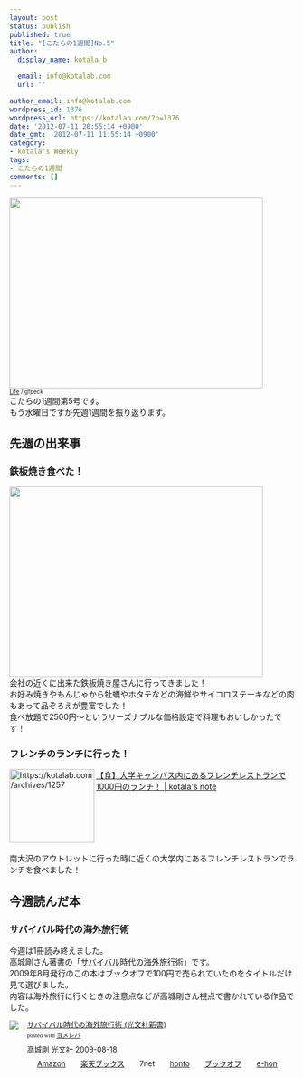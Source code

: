 ```yaml
---
layout: post
status: publish
published: true
title: "[こたらの1週間]No.5"
author:
  display_name: kotala_b

  email: info@kotalab.com
  url: ''

author_email: info@kotalab.com
wordpress_id: 1376
wordpress_url: https://kotalab.com/?p=1376
date: '2012-07-11 20:55:14 +0900'
date_gmt: '2012-07-11 11:55:14 +0900'
category:
- kotala's Weekly
tags:
- こたらの1週間
comments: []
---
```

<p><a href="https://kotalab.com/wp-content/uploads/weekly_120703.jpg" target="_blank"><img src="https://kotalab.com/wp-content/uploads/weekly_120703.jpg" alt="" title="weekly_120703" width="448" height="336" class="alignnone size-full wp-image-1221" /></a><br /><span style="font-size:10px;"><a href="http://www.flickr.com/photos/wespeck/4574733303/" target="_blank">Life</a> / gfpeck</span><br />
こたらの1週間第5号です。<br />
もう水曜日ですが先週1週間を振り返ります。<br />
<!--more--></p>
<h2>先週の出来事</h2>
<h3>鉄板焼き食べた！</h3>
<p><a href="https://kotalab.com/wp-content/uploads/weekly_120712.jpg" target="_blank"><img src="https://kotalab.com/wp-content/uploads/weekly_120712.jpg" alt="" title="weekly_120712" width="448" height="336" class="alignnone size-full wp-image-1377" /></a><br />
会社の近くに出来た鉄板焼き屋さんに行ってきました！<br />
お好み焼きやもんじゃから牡蠣やホタテなどの海鮮やサイコロステーキなどの肉もあって品ぞろえが豊富でした！<br />
食べ放題で2500円～というリーズナブルな価格設定で料理もおいしかったです！</p>
<h3>フレンチのランチに行った！</h3>
<p><a href="https://kotalab.com/mile-credit" target="_blank"><img title="【食】大学キャンパス内にあるフレンチレストランで1000円のランチ！ | kotala's note" src="http://capture.heartrails.com/150x130/1341926978088?https://kotalab.com/mile-credit" alt="https://kotalab.com/archives/1257" width="150" height="130" align="left" /></a><a href="https://kotalab.com/mile-credit" title="【食】大学キャンパス内にあるフレンチレストランで1000円のランチ！" target="_blank">【食】大学キャンパス内にあるフレンチレストランで1000円のランチ！ | kotala's note</a><br style="clear:both;" /><br />
南大沢のアウトレットに行った時に近くの大学内にあるフレンチレストランでランチを食べました！</p>
<h2>今週読んだ本</h2>
<h3>サバイバル時代の海外旅行術</h3>
<p>今週は1冊読み終えました。<br />
高城剛さん著書の「<a href="http://www.amazon.co.jp/exec/obidos/asin/4334035183/same-22/" rel="nofollow" name="booklink" target="_blank">サバイバル時代の海外旅行術</a>」です。<br />
2009年8月発行のこの本はブックオフで100円で売られていたのをタイトルだけ見て選びました。<br />
内容は海外旅行に行くときの注意点などが高城剛さん視点で書かれている作品でした。</p>
<div class="booklink-box" style="text-align:left;padding-bottom:20px;font-size:small;/zoom: 1;overflow: hidden;">
<div class="booklink-image" style="float:left;margin:0 15px 10px 0;"><a href="http://www.amazon.co.jp/exec/obidos/asin/4334035183/same-22/" name="booklink" rel="nofollow" target="_blank"><img src="http://ecx.images-amazon.com/images/I/31OGPhH4XmL._SL160_.jpg" style="border: none;" /></a></div>
<div class="booklink-info" style="line-height:120%;/zoom: 1;overflow: hidden;">
<div class="booklink-name" style="margin-bottom:10px;line-height:120%"><a href="http://www.amazon.co.jp/exec/obidos/asin/4334035183/same-22/" rel="nofollow" name="booklink" target="_blank">サバイバル時代の海外旅行術 (光文社新書)</a>
<div class="booklink-powered-date" style="font-size:8pt;margin-top:5px;font-family:verdana;line-height:120%">posted with <a href="http://yomereba.com" target="_blank">ヨメレバ</a></div>
</div>
<div class="booklink-detail" style="margin-bottom:5px;">高城剛 光文社 2009-08-18    </div>
<div class="booklink-link2" style="margin-top:10px;">
<div class="shoplinkamazon" style="display:inline;margin-right:5px;background: url('http://img.yomereba.com/tam_y.gif') 0 0 no-repeat;padding: 2px 0 2px 18px;white-space: nowrap;"><a href="http://www.amazon.co.jp/exec/obidos/asin/4334035183/same-22/" rel="nofollow" target="_blank" title="アマゾン" >Amazon</a></div>
<div class="shoplinkrakuten" style="display:inline;margin-right:5px;background: url('http://img.yomereba.com/tam_y.gif') 0 -50px no-repeat;padding: 2px 0 2px 18px;white-space: nowrap;"><a href="http://hb.afl.rakuten.co.jp/hgc/0fa7afc8.bbfc196a.0fa7afc9.d56c38f1/?pc=http%3A%2F%2Fbooks.rakuten.co.jp%2Frb%2F6149956%2F%3Fscid%3Daf_ich_link_urltxt%26m%3Dhttp%3A%2F%2Fm.rakuten.co.jp%2Fev%2Fbook%2F" rel="nofollow" target="_blank" title="楽天ブックス" >楽天ブックス</a></div>
<div class="shoplinkseven" style="display:inline;margin-right:5px;background: url('http://img.yomereba.com/tam_y.gif') 0 -100px no-repeat;padding: 2px 0 2px 18px;white-space: nowrap;"><span class="removed_link" title="http://click.linksynergy.com/fs-bin/click?id=d2yYUp776R4&amp;subid=&amp;offerid=197738.1&amp;type=10&amp;tmpid=1787&amp;RD_PARM1=http%253A%252F%252Fwww.7netshopping.jp%252Fbooks%252Fsearch_result%252F%253Fctgy%253Dbooks%2526code%253D4334035183">7net</span></div>
<div class="shoplinkbk1" style="display:inline;margin-right:5px;background: url('http://img.yomereba.com/tam_y.gif') 0 -150px no-repeat;padding: 2px 0 2px 18px;white-space: nowrap;"><a href="http://ck.jp.ap.valuecommerce.com/servlet/referral?sid=2967684&pid=881104827&vc_url=http%3A%2F%2Fhonto.jp%2Fnetstore%2Fsearch_021_104334035183.html%3Fsrchf%3D1%26srchGnrNm%3D1" target="_blank" title="bk1" >honto</a></div>
<div class="shoplinkbookoff" style="display:inline;margin-right:5px;background: url('http://img.yomereba.com/tam_y.gif') 0 -200px no-repeat;padding: 2px 0 2px 18px;white-space: nowrap;"><a href="http://click.linksynergy.com/fs-bin/click?id=d2yYUp776R4&subid=&offerid=169505.1&type=10&tmpid=3677&RD_PARM1=http%253A%252F%252Fwww.bookoffonline.co.jp%252Fdisplay%252FL001%252Cbg%253D12%252Cq%253D9784334035181" rel="nofollow" target="_blank" title="ブックオフオンライン" >ブックオフ</a></div>
<div class="shoplinkehon" style="display:inline;margin-right:5px;background: url('http://img.yomereba.com/tam_y.gif') 0 -250px no-repeat;padding: 2px 0 2px 18px;white-space: nowrap;"><a href="http://ck.jp.ap.valuecommerce.com/servlet/referral?sid=2967684&pid=881104827&vc_url=http%3A%2F%2Fwww.e-hon.ne.jp%2Fbec%2FSA%2FDetail%3FrefISBN%3D4334035183" target="_blank" title="e-hon" >e-hon</a></div>
</div>
</div>
</div>
